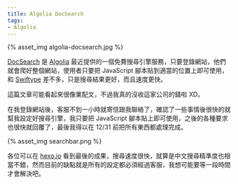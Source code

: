 ```yaml
---
title: Algolia DocSearch
tags:
- Algolia
---
```

{% asset_img algolia-docsearch.jpg %}

[DocSearch] 是 [Algolia] 最近提供的一個免費搜尋引擎服務，只要登錄網站，他們就會爬好整個網站，使用者只要把 JavaScript 腳本貼到適當的位置上即可使用，和 [Swiftype] 差不多，只是搜尋結果更好，而且速度更快。

這篇文章可能看起來很像業配文，不過我真的沒收這家公司的錢啦 XD。

<!-- more -->

在我登錄網站後，客服不到一小時就寄信跟我聯絡了，確認了一些事情後很快的就幫我設定好搜尋引擎，我只要把 JavaScript 腳本貼上即可使用，之後的各種要求也很快就回覆了，最後我得以在 12/31 前把所有東西都處理完成。

{% asset_img searchbar.png %}

各位可以在 [hexo.io] 看到最後的成果，搜尋速度很快，就算是中文搜尋精準度也相當不錯，然而目前的缺點就是所有的設定都必須經過客服，我想可能要等一段時間才會解決吧。

[DocSearch]: https://community.algolia.com/docsearch/
[Algolia]: https://www.algolia.com/
[Swiftype]: https://swiftype.com/
[hexo.io]: https://hexo.io/
